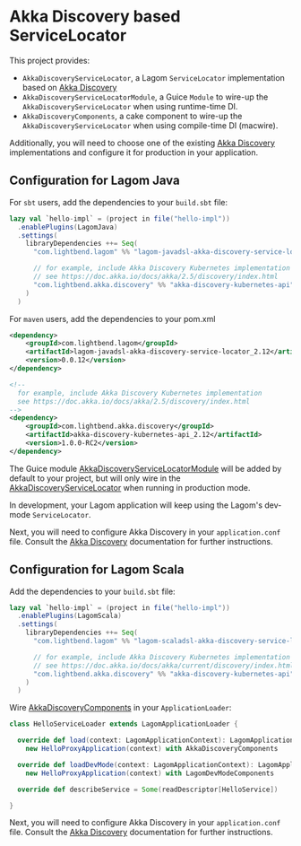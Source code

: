 # Akka Discovery based ServiceLocator

This project provides:

* `AkkaDiscoveryServiceLocator`, a Lagom `ServiceLocator` implementation based on [Akka Discovery][]
* `AkkaDiscoveryServiceLocatorModule`, a Guice `Module` to wire-up the `AkkaDiscoveryServiceLocator` when using runtime-time DI.
* `AkkaDiscoveryComponents`, a cake component to wire-up the `AkkaDiscoveryServiceLocator` when using compile-time DI (macwire).

Additionally, you will need to choose one of the existing [Akka Discovery][] implementations and configure it for production in your application.

[Akka Discovery]: https://doc.akka.io/docs/akka/2.5/discovery/index.html

## Configuration for Lagom Java

For `sbt` users, add the dependencies to your `build.sbt` file:

```sbt
lazy val `hello-impl` = (project in file("hello-impl"))
  .enablePlugins(LagomJava)
  .settings(
    libraryDependencies ++= Seq(
      "com.lightbend.lagom" %% "lagom-javadsl-akka-discovery-service-locator" % "0.0.12",

      // for example, include Akka Discovery Kubernetes implementation
      // see https://doc.akka.io/docs/akka/2.5/discovery/index.html
      "com.lightbend.akka.discovery" %% "akka-discovery-kubernetes-api" % "1.0.0-RC2"
    )
  )
```

For `maven` users, add the dependencies to your pom.xml

```xml
<dependency>
    <groupId>com.lightbend.lagom</groupId>
    <artifactId>lagom-javadsl-akka-discovery-service-locator_2.12</artifactId>
    <version>0.0.12</version>
</dependency>

<!--
  for example, include Akka Discovery Kubernetes implementation
  see https://doc.akka.io/docs/akka/2.5/discovery/index.html
-->
<dependency>
    <groupId>com.lightbend.akka.discovery</groupId>
    <artifactId>akka-discovery-kubernetes-api_2.12</artifactId>
    <version>1.0.0-RC2</version>
</dependency>
```


The Guice module [AkkaDiscoveryServiceLocatorModule](https://github.com/lagom/lagom-akka-discovery-service-locator/blob/master/service-locator/javadsl/src/main/java/com/lightbend/lagom/javadsl/akka/discovery/AkkaDiscoveryServiceLocatorModule.java) will be added by default to your project, but will only wire in the [AkkaDiscoveryServiceLocator](https://github.com/lagom/lagom-akka-discovery-service-locator/blob/master/service-locator/javadsl/src/main/java/com/lightbend/lagom/javadsl/akka/discovery/AkkaDiscoveryServiceLocator.java) when running in production mode.

In development, your Lagom application will keep using the Lagom's dev-mode `ServiceLocator`.

Next, you will need to configure Akka Discovery in your `application.conf` file. Consult the [Akka Discovery][] documentation for further instructions.


## Configuration for Lagom Scala

Add the dependencies to your `build.sbt` file:

```sbt
lazy val `hello-impl` = (project in file("hello-impl"))
  .enablePlugins(LagomScala)
  .settings(
    libraryDependencies ++= Seq(
      "com.lightbend.lagom" %% "lagom-scaladsl-akka-discovery-service-locator" % "0.0.12",

      // for example, include Akka Discovery Kubernetes implementation
      // see https://doc.akka.io/docs/akka/current/discovery/index.html
      "com.lightbend.akka.discovery" %% "akka-discovery-kubernetes-api" % "1.0.0-RC2"
    )
  )
```

Wire [AkkaDiscoveryComponents](https://github.com/lagom/lagom-akka-discovery-service-locator/blob/master/service-locator/scaladsl/src/main/scala/com/lightbend/lagom/scaladsl/akka/discovery/AkkaDiscoveryServiceLocator.scala#L45) in your `ApplicationLoader`:

```scala
class HelloServiceLoader extends LagomApplicationLoader {

  override def load(context: LagomApplicationContext): LagomApplication =
    new HelloProxyApplication(context) with AkkaDiscoveryComponents

  override def loadDevMode(context: LagomApplicationContext): LagomApplication =
    new HelloProxyApplication(context) with LagomDevModeComponents

  override def describeService = Some(readDescriptor[HelloService])

}
```

Next, you will need to configure Akka Discovery in your `application.conf` file. Consult the [Akka Discovery][] documentation for further instructions.
